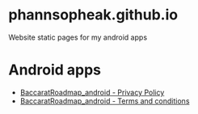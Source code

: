 # phannsopheak.github.io
Website static pages for my android apps

# Android apps
- [BaccaratRoadmap_android - Privacy Policy](https://phannsopheak.github.io/Baccarat-roadmap-android/privacy_policy.html "Privacy Policy")
- [BaccaratRoadmap_android - Terms and conditions](https://phannsopheak.github.io/Baccarat-roadmap-android/terms_conditions.html "Terms and conditions")